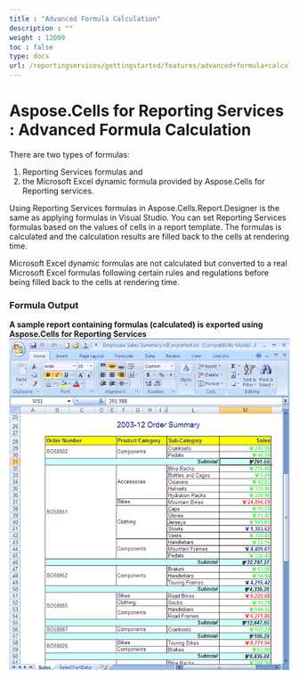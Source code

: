 ```yaml
---
title : "Advanced Formula Calculation" 
description : "" 
weight : 12009 
toc : false
type: docs
url: /reportingservices/gettingstarted/features/advanced+formula+calculation/
---
```


# Aspose.Cells for Reporting Services : Advanced Formula Calculation


There are two types of formulas:

1.  Reporting Services formulas and
2.  the Microsoft Excel dynamic formula provided by Aspose.Cells for Reporting services.

Using Reporting Services formulas in Aspose.Cells.Report.Designer is the same as applying formulas in Visual Studio. You can set Reporting Services formulas based on the values of cells in a report template. The formulas is calculated and the calculation results are filled back to the cells at rendering time.

Microsoft Excel dynamic formulas are not calculated but converted to a real Microsoft Excel formulas following certain rules and regulations before being filled back to the cells at rendering time.

### Formula Output

**A sample report containing formulas (calculated) is exported using Aspose.Cells for Reporting Services**  
![image](6193567.png)  

